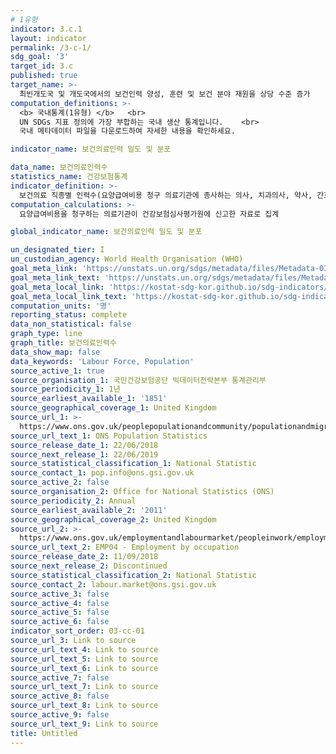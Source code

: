 ```yaml
---
# 1유형
indicator: 3.c.1
layout: indicator
permalink: /3-c-1/
sdg_goal: '3'
target_id: 3.c
published: true
target_name: >-
  최빈개도국 및 개도국에서의 보건인력 양성, 훈련 및 보건 분야 재원을 상당 수준 증가
computation_definitions: >-
  <b> 국내통계(1유형) </b>   <br>
  UN SDGs 지표 정의에 가장 부합하는 국내 생산 통계입니다.    <br>
  국내 메타데이터 파일을 다운로드하여 자세한 내용을 확인하세요.

indicator_name: 보건의료인력 밀도 및 분포

data_name: 보건의료인력수
statistics_name: 건강보험통계
indicator_definition: >-
  보건의료 직종별 인력수(요양급여비용 청구 의료기관에 종사하는 의사, 치과의사, 약사, 간호사 및 조산사의 수)
computation_calculations: >-
  요양급여비용을 청구하는 의료기관이 건강보험심사평가원에 신고한 자료로 집계

global_indicator_name: 보건의료인력 밀도 및 분포

un_designated_tier: I
un_custodian_agency: World Health Organisation (WHO)
goal_meta_link: 'https://unstats.un.org/sdgs/metadata/files/Metadata-03-0C-01.pdf'
goal_meta_link_text: 'https://unstats.un.org/sdgs/metadata/files/Metadata-03-0C-01.pdf'
goal_meta_local_link: 'https://kostat-sdg-kor.github.io/sdg-indicators/public/data/Metadata-03-0c-01_KOR.pdf'
goal_meta_local_link_text: 'https://kostat-sdg-kor.github.io/sdg-indicators/public/data/Metadata-03-0c-01_KOR.pdf'
computation_units: '명'
reporting_status: complete
data_non_statistical: false
graph_type: line
graph_title: 보건의료인력수
data_show_map: false
data_keywords: 'Labour Force, Population'
source_active_1: true
source_organisation_1: 국민건강보험공단 빅데이터전략본부 통계관리부
source_periodicity_1: 1년
source_earliest_available_1: '1851'
source_geographical_coverage_1: United Kingdom
source_url_1: >-
  https://www.ons.gov.uk/peoplepopulationandcommunity/populationandmigration/populationestimates/datasets/populationestimatesforukenglandandwalesscotlandandnorthernireland
source_url_text_1: ONS Population Statistics
source_release_date_1: 22/06/2018
source_next_release_1: 22/06/2019
source_statistical_classification_1: National Statistic
source_contact_1: pop.info@ons.gsi.gov.uk
source_active_2: false
source_organisation_2: Office for National Statistics (ONS)
source_periodicity_2: Annual
source_earliest_available_2: '2011'
source_geographical_coverage_2: United Kingdom
source_url_2: >-
  https://www.ons.gov.uk/employmentandlabourmarket/peopleinwork/employmentandemployeetypes/datasets/employmentbyoccupationemp04
source_url_text_2: EMP04 - Employment by occupation
source_release_date_2: 11/09/2018
source_next_release_2: Discontinued
source_statistical_classification_2: National Statistic
source_contact_2: labour.market@ons.gsi.gov.uk
source_active_3: false
source_active_4: false
source_active_5: false
source_active_6: false
indicator_sort_order: 03-cc-01
source_url_3: Link to source
source_url_text_4: Link to source
source_url_text_5: Link to source
source_url_text_6: Link to source
source_active_7: false
source_url_text_7: Link to source
source_active_8: false
source_url_text_8: Link to source
source_active_9: false
source_url_text_9: Link to source
title: Untitled
---
```

